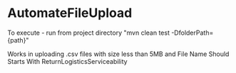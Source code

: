 # AutomateFileUpload

To execute - run from project directory "mvn clean test -DfolderPath={path}"

Works in uploading .csv files with size less than 5MB and File Name Should Starts With ReturnLogisticsServiceability
